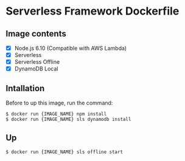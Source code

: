 # Serverless Framework Dockerfile

## Image contents
- [x] Node.js 6.10 (Compatible with AWS Lambda)
- [x] Serverless
- [x] Serverless Offline
- [x] DynamoDB Local

## Intallation
Before to up this image, run the command:
```shell
$ docker run {IMAGE_NAME} npm install
$ docker run {IMAGE_NAME} sls dynamodb install
```

## Up
```shell
$ docker run {IMAGE_NAME} sls offline start
```
